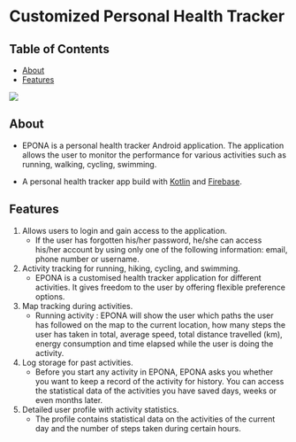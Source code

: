 # Customized Personal Health Tracker

## Table of Contents

* [About](#about)
* [Features](#features)


<a href='https://www.linkpicture.com/view.php?img=LPic645b73f12ea98836219032'><img src='https://www.linkpicture.com/q/Epona_Temp.png' type='image'></a>

## About
- EPONA is a personal health tracker Android application. The application allows the user to monitor the performance for various activities such as running, walking, cycling, swimming.

- A personal health tracker app build with [Kotlin](https://kotlinlang.org/) and [Firebase](https://firebase.google.com/).

## Features

1. Allows users to login and gain access to the application.
   - If the user has forgotten his/her password, he/she can access his/her account by using only one of the following information: email, phone number or username.
2. Activity tracking for running, hiking, cycling, and swimming.
   - EPONA is a customised health tracker application for different activities. It gives freedom to the user by offering flexible preference options.
3. Map tracking during activities.
   - Running activity : EPONA will show the user which paths the user has followed on the map to the current location, how many steps the user has taken in total, average speed, total distance travelled (km), energy consumption and time elapsed while the user is doing the activity.
4. Log storage for past activities.
   - Before you start any activity in EPONA, EPONA asks you whether you want to keep a record of the activity for history. You can access the statistical data of the activities you have saved days, weeks or even months later.
5. Detailed user profile with activity statistics.
   - The profile contains statistical data on the activities of the current day and the number of steps taken during certain hours.

